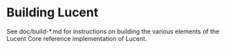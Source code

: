 Building Lucent
=============

See doc/build-*.md for instructions on building the various
elements of the Lucent Core reference implementation of Lucent.
